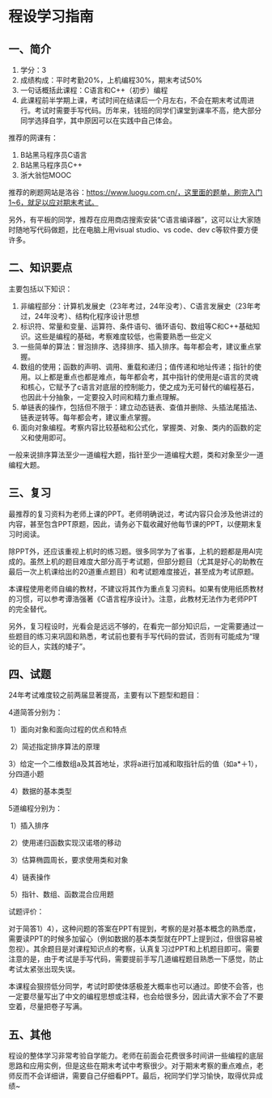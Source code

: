# 程设学习指南

## 一、简介

1. 学分：3
2. 成绩构成：平时考勤20%，上机编程30%，期末考试50%
3. 一句话概括此课程：C语言和C++（初步）编程
4. 此课程前半学期上课，考试时间在结课后一个月左右，不会在期末考试周进行。考试时需要手写代码。历年来，钱班的同学们课堂到课率不高，绝大部分同学选择自学，其中原因可以在实践中自己体会。

推荐的网课有：

1. B站黑马程序员C语言
2. B站黑马程序员C++
3. 浙大翁恺MOOC

推荐的刷题网站是洛谷：https://www.luogu.com.cn/，这里面的题单，刷完入门1~6，就足以应对期末考试。

另外，有平板的同学，推荐在应用商店搜索安装“C语言编译器”，这可以让大家随时随地写代码做题，比在电脑上用visual studio、vs code、dev c等软件要方便许多。

## 二、知识要点

主要包括以下知识：

1. 非编程部分：计算机发展史（23年考过，24年没考）、C语言发展史（23年考过，24年没考）、结构化程序设计思想
2. 标识符、常量和变量、运算符、条件语句、循环语句、数组等C和C++基础知识。这些是编程的基础，考察难度较低，也需要熟悉一些定义
3. 一些简单的算法：冒泡排序、选择排序、插入排序。每年都会考，建议重点掌握。
4. 数组的使用；函数的声明、调用、重载和递归；值传递和地址传递；指针的使用。以上都是重点也都是难点，每年都会考，其中指针的使用是c语言的灵魂和核心，它赋予了c语言对底层的控制能力，使之成为无可替代的编程基石，也因此十分抽象，一定要投入时间和精力重点理解。
5. 单链表的操作，包括但不限于：建立动态链表、查值并删除、头插法尾插法、链表逆转等。每年都会考，建议重点掌握。
6. 面向对象编程。考察内容比较基础和公式化，掌握类、对象、类内的函数的定义和使用即可。

一般来说排序算法至少一道编程大题，指针至少一道编程大题，类和对象至少一道编程大题。

 

## 三、复习

最推荐的复习资料为老师上课的PPT。老师明确说过，考试内容只会涉及他讲过的内容，甚至包含PPT原题，因此，请务必下载收藏好他每节课的PPT，以便期末复习时阅读。

除PPT外，还应该重视上机时的练习题。很多同学为了省事，上机的题都是用AI完成的。虽然上机的题目难度大部分高于考试题，但部分题目（尤其是好心的助教在最后一次上机课给出的20道重点题目）和考试题难度接近，甚至成为考试原题。

本课程使用老师自编的教材，不建议将其作为重点复习资料。如果有使用纸质教材的习惯，可以参考谭浩强著《C语言程序设计》。注意，此教材无法作为老师PPT的完全替代。

另外，复习程设时，光看会是远远不够的，在看完一部分知识后，一定需要通过一些题目的练习来巩固和熟悉，考试前也要有手写代码的尝试，否则有可能成为“理论的巨人，实践的矮子”。

 

## 四、试题

24年考试难度较之前两届显著提高，主要有以下题型和题目：

4道简答分别为：

​	1）面向对象和面向过程的优点和特点

​	2）简述指定排序算法的原理

​	3）给定一个二维数组a及其首地址，求将a进行加减和取指针后的值（如a*＋1），分四道小题

​	4）数据的基本类型

5道编程分别为：

​	1）插入排序

​	2）使用递归函数实现汉诺塔的移动

​	3）估算椭圆周长，要求使用类和对象

​	4）链表操作

​	5）指针、数组、函数混合应用题

 

试题评价：

对于简答1）4），这种问题的答案在PPT有提到，考察的是对基本概念的熟悉度，需要读PPT的时候多加留心（例如数据的基本类型就在PPT上提到过，但很容易被忽视）。其余题目是对课程知识点的考察，认真复习过PPT和上机题目即可。需要注意的是，由于考试是手写代码，需要提前手写几道编程题目熟悉一下感觉，防止考试太紧张出现失误。

本课程会狠捞低分同学，考试时即使体感极差大概率也可以通过。即使不会答，也一定要尽量写出了中文的编程思想或注释，也会给很多分，因此请大家不会了不要空着，尽量把卷子写满。

## 五、其他

程设的整体学习非常考验自学能力。老师在前面会花费很多时间讲一些编程的底层思路和应用实例，但是这些在期末考试中考察很少。对于期末考察的重点难点，老师反而不会详细讲，需要自己仔细看PPT。最后，祝同学们学习愉快，取得优异成绩~